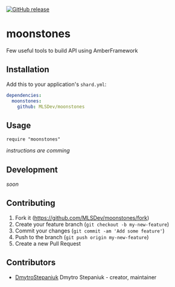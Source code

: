 [![GitHub release](https://img.shields.io/github/release/MLSDev/moonstones.svg)](https://github.com/MLSDev/moonstones/releases)

# moonstones

Few useful tools to build API using AmberFramework

## Installation

Add this to your application's `shard.yml`:

```yaml
dependencies:
  moonstones:
    github: MLSDev/moonstones
```

## Usage

```crystal
require "moonstones"
```

_instructions are comming_

## Development

_soon_

## Contributing

1. Fork it (<https://github.com/MLSDev/moonstones/fork>)
2. Create your feature branch (`git checkout -b my-new-feature`)
3. Commit your changes (`git commit -am 'Add some feature'`)
4. Push to the branch (`git push origin my-new-feature`)
5. Create a new Pull Request

## Contributors

- [DmytroStepaniuk](https://github.com/DmytroStepaniuk) Dmytro Stepaniuk - creator, maintainer
